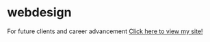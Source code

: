 # webdesign
For future clients and career advancement
  <a href="https://jsdavis92.github.io/webdesign/">Click here to view my site!</a>
